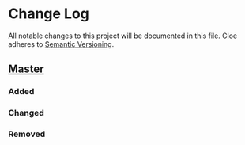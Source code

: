 # Change Log
All notable changes to this project will be documented in this file.
Cloe adheres to [Semantic Versioning](http://semver.org/).

## [Master](https://github.com/gilbox/Cloe)
### Added

### Changed

### Removed
